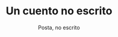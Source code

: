 ---
layout: ../../../layouts/LayoutMD.astro
title: Un cuento no escrito
subtitle: Posta, no escrito
genre: Fantasía, comedia y drama
description: No tiene nada, hay que sentarse a escribir
image: http://placekitten.com/g/350/350
imag2:
---